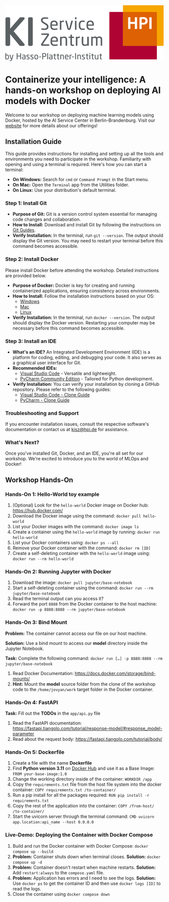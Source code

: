 [![logo.png](logo.png)](https://hpi.de/en/kisz/home.html)

# Containerize your intelligence: A hands-on workshop on deploying AI models with Docker
Welcome to our workshop on deploying machine learning models using Docker, hosted by the AI Service Center in Berlin-Brandenburg. 
Visit our [website](https://hpi.de/en/kisz/home.html) for more details about our offerings!

## Installation Guide
This guide provides instructions for installing and setting up all the tools and environments you need to participate in the workshop.
Familiarity with opening and using a terminal is required. Here's how you can start a terminal:

- **On Windows:** Search for `cmd` or `Command Prompt` in the Start menu.
- **On Mac:** Open the `Terminal` app from the Utilities folder.
- **On Linux:** Use your distribution's default terminal.

### Step 1: Install Git
- **Purpose of Git:** Git is a version control system essential for managing code changes and collaboration.
- **How to Install:** Download and install Git by following the instructions on [Git Guides](https://github.com/git-guides/install-git).
- **Verify Installation:** In the terminal, run `git --version`. The output should display the Git version. You may need to restart your terminal before this command becomes accessible.

### Step 2: Install Docker
Please install Docker before attending the workshop. Detailed instructions are provided below.

- **Purpose of Docker:** Docker is key for creating and running containerized applications, ensuring consistency across environments.
- **How to Install:** Follow the installation instructions based on your OS:
  - [Windows](https://docs.docker.com/desktop/install/windows-install/)
  - [Mac](https://docs.docker.com/desktop/install/mac-install/)
  - [Linux](https://docs.docker.com/desktop/install/linux-install/)
- **Verify Installation:** In the terminal, run `docker --version`. The output should display the Docker version. Restarting your computer may be necessary before this command becomes accessible.

### Step 3: Install an IDE
- **What's an IDE?** An Integrated Development Environment (IDE) is a platform for coding, editing, and debugging your code. It also serves as a graphical user interface for Git.
- **Recommended IDEs:** 
  - [Visual Studio Code](https://code.visualstudio.com/) - Versatile and lightweight.
  - [PyCharm Community Edition](https://www.jetbrains.com/pycharm/download/) - Tailored for Python development.
- **Verify Installation:** You can verify your installation by cloning a GitHub repository. Please refer to the following guides:
  - [Visual Studio Code - Clone Guide](https://learn.microsoft.com/en-us/azure/developer/javascript/how-to/with-visual-studio-code/clone-github-repository?tabs=create-repo-command-palette%2Cinitialize-repo-activity-bar%2Ccreate-branch-command-palette%2Ccommit-changes-command-palette%2Cpush-command-palette#clone-repository)
  - [PyCharm - Clone Guide](https://www.jetbrains.com/help/pycharm/manage-projects-hosted-on-github.html#clone-from-GitHub)

### Troubleshooting and Support
If you encounter installation issues, consult the respective software's documentation or contact us at [kisz@hpi.de](mailto:kisz@hpi.de) for assistance.

### What's Next?
Once you've installed Git, Docker, and an IDE, you're all set for our workshop. We're excited to introduce you to the world of MLOps and Docker!

## Workshop Hands-On
### Hands-On 1: Hello-World toy example
1. (Optional) Look for the ```hello-world``` Docker image on Docker hub: https://hub.docker.com/
2. Download the Docker image using the command: ```docker pull hello-world```
3. List your Docker images with the command: ```docker image ls```
4. Create a container using the ```hello-world``` image by running: ```docker run hello-world```
5. List your Docker containers using: ```docker ps --all```
6. Remove your Docker container with the command: ```docker rm [ID]```
7. Create a self-deleting container with the ```hello-world``` image using: ```docker run --rm hello-world```

### Hands-On 2: Running Jupyter with Docker
1. Download the image: ```docker pull jupyter/base-notebook```
2. Start a self-deleting container using the command: ```docker run --rm jupyter/base-notebook```
3. Read the terminal output can you access it?
5. Forward the port ```8888``` from the Docker container to the host machine: ```docker run -p 8888:8888 --rm jupyter/base-notebook```

### Hands-On 3: Bind Mount
**Problem:** The container cannot access our file on our host machine. 

**Solution:** Use a bind mount to access our **model** directory inside the Jupyter Notebook.

**Task:** Complete the following command: ```docker run […] -p 8888:8888 --rm jupyter/base-notebook```

1. Read Docker Documentation: https://docs.docker.com/storage/bind-mounts/
2. **Hint:**  Mount the **model** source folder from the clone of the workshop code to the ```/home/jovyan/work``` target folder in the Docker container.

### Hands-On 4: FastAPI
**Task:** Fill out the **TODOs** in the ```app/api.py``` file
1. Read the FastAPI documentation: https://fastapi.tiangolo.com/tutorial/response-model/#response_model-parameter
2. Read about the request body: https://fastapi.tiangolo.com/tutorial/body/


### Hands-On 5: Dockerfile
1. Create a file with the name **Dockerfile**
2. Find **Python version 3.11** on [Docker Hub](https://hub.docker.com/) and use it as a Base Image: ```FROM your-base-image:1.0```
3. Change the working directory inside of the container: ```WORKDIR /app```
4. Copy the ```requirements.txt``` file from the host file system into the docker container: ```COPY requirements.txt /to-container/```
5. Run a pip install for all the packages required: ```RUN pip install -r requirements.txt```
6. Copy the rest of the application into the container: ```COPY /from-host/ /to-container/```
7. Start the uvicorn server through the terminal command: ```CMD uvicorn app.location:api_name --host 0.0.0.0```

### Live-Demo: Deploying the Container with Docker Compose
1. Build and run the Docker container with Docker Compose: ```docker compose up --build```
2. **Problem:** Container shuts down when terminal closes. **Solution:** ```docker compose up -d```
3. **Problem:** Container doesn't restart when machine restarts. **Solution:** Add ```restart:always``` to the ```compose.yaml``` file.
4. **Problem:** Application has errors and I need to see the logs. **Solution:** Use ```docker ps``` to get the container ID and then use  ```docker logs [ID]``` to read the logs.
5. Close the container using  ```docker compose down```
